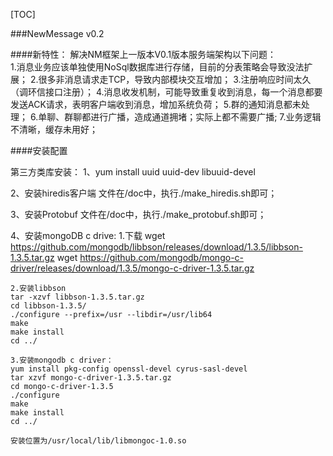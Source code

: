 [TOC]

###NewMessage v0.2

####新特性：
解决NM框架上一版本V0.1版本服务端架构以下问题：   
1.消息业务应该单独使用NoSql数据库进行存储，目前的分表策略会导致没法扩展；
2.很多非消息请求走TCP，导致内部模块交互增加；
3.注册响应时间太久（调环信接口注册）；
4.消息收发机制，可能导致重复收到消息，每一个消息都要发送ACK请求，表明客户端收到消息，增加系统负荷；
5.群的通知消息都未处理；
6.单聊、群聊都进行广播，造成通道拥堵；实际上都不需要广播;
7.业务逻辑不清晰，缓存未用好；


####安装配置

第三方类库安装：
1、yum install uuid uuid-dev libuuid-devel

2、安装hiredis客户端
文件在/doc中，执行./make_hiredis.sh即可；

3、安装Protobuf
文件在/doc中，执行./make_protobuf.sh即可；

4、安装mongoDB c drive:
    1.下载
    wget https://github.com/mongodb/libbson/releases/download/1.3.5/libbson-1.3.5.tar.gz
    wget https://github.com/mongodb/mongo-c-driver/releases/download/1.3.5/mongo-c-driver-1.3.5.tar.gz
    
    2.安装libbson
    tar -xzvf libbson-1.3.5.tar.gz
    cd libbson-1.3.5/
    ./configure --prefix=/usr --libdir=/usr/lib64
    make
    make install
    cd ../
    
    3.安装mongodb c driver：
    yum install pkg-config openssl-devel cyrus-sasl-devel
    tar xzvf mongo-c-driver-1.3.5.tar.gz
    cd mongo-c-driver-1.3.5
    ./configure
    make
    make install
    cd ../

    安装位置为/usr/local/lib/libmongoc-1.0.so
